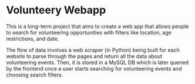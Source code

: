 # Volunteery Webapp

This is a long-term project that aims to create a web app that allows people to search for volunteering opportunities with filters like location, age restrictions, and date.

The flow of data involves a web scraper (in Python) being built for each website to parse through the pages and return all the data about volunteering events.
Then, it is stored in a MySQL DB which is later queried by the frontend once a user starts searching for volunteering events and choosing search filters.
